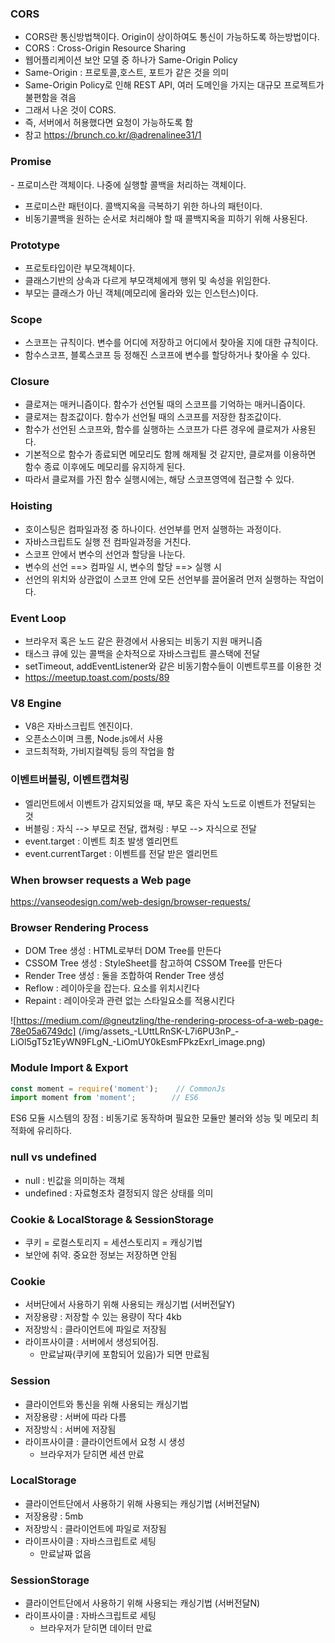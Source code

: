 ### CORS
- CORS란 통신방법책이다. Origin이 상이하여도 통신이 가능하도록 하는방법이다.
- CORS : Cross-Origin Resource Sharing
- 웹어플리케이션  보안 모델 중 하나가 Same-Origin Policy
- Same-Origin : 프로토콜,호스트, 포트가 같은 것을 의미
- Same-Origin Policy로 인해 REST API, 여러 도메인을 가지는 대규모 프로젝트가 불편함을 겪음
- 그래서 나온 것이 CORS.
- 즉, 서버에서 허용했다면 요청이 가능하도록 함
- 참고 <https://brunch.co.kr/@adrenalinee31/1>

### Promise
​- 프로미스란 객체이다. 나중에  실행할 콜백을 처리하는 객체이다.
- 프로미스란 패턴이다. 콜백지옥을 극복하기 위한 하나의 패턴이다.
- 비동기콜백을 원하는 순서로 처리해야 할 때 콜백지옥을 피하기 위해 사용된다.

### Prototype
- 프로토타입이란 부모객체이다. 
- 클래스기반의 상속과 다르게 부모객체에게 행위 및 속성을 위임한다. 
- 부모는 클래스가 아닌 객체(메모리에 올라와 있는 인스턴스)이다.

### Scope
- 스코프는 규칙이다. 변수를 어디에 저장하고 어디에서 찾아올 지에 대한  규칙이다.
- 함수스코프, 블록스코프 등 정해진 스코프에 변수를 할당하거나 찾아올 수 있다.

### Closure
- 클로져는 매커니즘이다. 함수가 선언될 때의 스코프를  기억하는 매커니즘이다.
- 클로져는 참조값이다. 함수가 선언될 때의 스코프를 저장한 참조값이다.
- 함수가 선언된 스코프와, 함수를 실행하는 스코프가 다른 경우에 클로져가 사용된다.
- 기본적으로 함수가 종료되면 메모리도 함께 해제될 것 같지만, 클로져를 이용하면 함수 종료  이후에도 메모리를 유지하게 된다.
- 따라서 클로져를 가진 함수 실행시에는, 해당 스코프영역에 접근할 수 있다.

### Hoisting
- 호이스팅은 컴파일과정 중 하나이다. 선언부를 먼저 실행하는 과정이다.
- 자바스크립트도 실행 전 컴파일과정을 거친다.
- 스코프 안에서 변수의 선언과 할당을 나눈다.
- 변수의 선언 ==> 컴파일 시,  변수의 할당 ==> 실행 시
- 선언의 위치와 상관없이 스코프 안에 모든 선언부를 끌어올려 먼저 실행하는 작업이다.

### Event Loop
- 브라우저 혹은 노드 같은 환경에서 사용되는 비동기 지원 매커니즘
- 태스크 큐에 있는 콜백을 순차적으로 자바스크립트 콜스택에 전달
- setTimeout, addEventListener와 같은 비동기함수들이 이벤트루프를 이용한 것
- https://meetup.toast.com/posts/89

### V8 Engine
- V8은 자바스크립트 엔진이다.
- 오픈소스이며 크롬, Node.js에서 사용
- 코드최적화, 가비지컬렉팅 등의 작업을 함

### 이벤트버블링, 이벤트캡쳐링
- 엘리먼트에서 이벤트가 감지되었을 때, 부모 혹은 자식 노드로 이벤트가 전달되는 것
- 버블링 : 자식 --> 부모로 전달, 캡쳐링 : 부모 --> 자식으로 전달
- event.target : 이벤트 최초 발생 엘리먼트
- event.currentTarget : 이벤트를 전달 받은 엘리먼트

### When browser requests a Web page
<https://vanseodesign.com/web-design/browser-requests/>

### Browser Rendering Process
- DOM Tree 생성 : HTML로부터 DOM Tree를 만든다
- CSSOM Tree 생성 : StyleSheet를 참고하여 CSSOM Tree를 만든다
- Render Tree 생성 : 둘을 조합하여 Render Tree 생성
- Reflow : 레이아웃을 잡는다. 요소를 위치시킨다
- Repaint : 레이아웃과 관련 없는 스타일요소를 적용시킨다

![https://medium.com/@gneutzling/the-rendering-process-of-a-web-page-78e05a6749dc] (/img/assets_-LUttLRnSK-L7i6PU3nP_-LiOl5gT5z1EyWN9FLgN_-LiOmUY0kEsmFPkzExrl_image.png)

### Module Import & Export
```javascript
const moment = require('moment');    // CommonJs
import moment from 'moment';        // ES6
```
ES6 모듈 시스템의 장점 : 비동기로 동작하며 필요한 모듈만 불러와 성능 및 메모리 최적화에 유리하다.

### null vs undefined
- null : 빈값을 의미하는 객체
- undefined : 자료형조차 결정되지 않은 상태를 의미

### Cookie & LocalStorage & SessionStorage
- 쿠키 = 로컬스토리지 = 세션스토리지 = 캐싱기법
- 보안에 취약. 중요한 정보는 저장하면 안됨

### Cookie
- 서버단에서 사용하기 위해 사용되는 캐싱기법 (서버전달Y)
- 저장용량 : 저장할 수 있는 용량이 작다 4kb
- 저장방식 : 클라이언트에 파일로 저장됨
- 라이프사이클 : 서버에서 생성되어짐.
    - 만료날짜(쿠키에 포함되어 있음)가 되면 만료됨
    
### Session
- 클라이언트와 통신을 위해 사용되는 캐싱기법
- 저장용량 : 서버에 따라 다름
- 저장방식 : 서버에 저장됨
- 라이프사이클 : 클라이언트에서 요청 시 생성
    - 브라우저가 닫히면 세션 만료

### LocalStorage
- 클라이언트단에서 사용하기 위해 사용되는 캐싱기법 (서버전달N)
- 저장용량 : 5mb
- 저장방식 : 클라이언트에 파일로 저장됨
- 라이프사이클 : 자바스크립트로 세팅
    - 만료날짜 없음
    
### SessionStorage
- 클라이언트단에서 사용하기 위해 사용되는 캐싱기법 (서버전달N)
- 라이프사이클 : 자바스크립트로 세팅
    - 브라우저가 닫히면 데이터 만료
